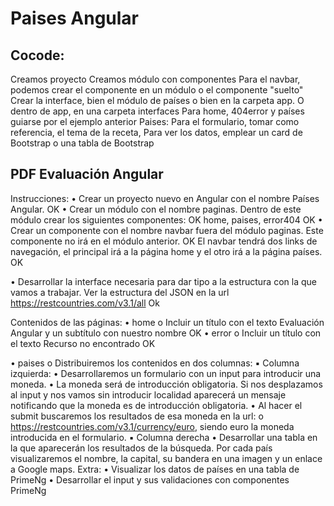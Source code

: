 # Paises Angular

## Cocode:
Creamos proyecto 
Creamos módulo con componentes
Para el navbar,  podemos crear el componente en un módulo o el componente "suelto"
Crear la interface, bien el módulo de países o bien en la carpeta app. O dentro de app, en una carpeta interfaces
Para home, 404error  y países guiarse por el ejemplo anterior
Paises:
Para el formulario, tomar como referencia, el tema de la receta, Para ver los datos, emplear un card de Bootstrap o una tabla de Bootstrap


## PDF Evaluación Angular
Instrucciones:
• Crear un proyecto nuevo en Angular con el nombre Países Angular. OK
• Crear un módulo con el nombre paginas. Dentro de este módulo crear los siguientes componentes: OK
home, paises, error404 OK
• Crear un componente con el nombre navbar fuera del módulo paginas. Este componente no irá en el módulo
anterior. OK
El navbar tendrá dos links de navegación, el principal irá a la página home y el otro irá a la página
países. OK

• Desarrollar la interface necesaria para dar tipo a la estructura con la que vamos a trabajar. Ver la estructura
del JSON en la url https://restcountries.com/v3.1/all Ok

Contenidos de las páginas:
• home
o Incluir un título con el texto Evaluación Angular y un subtítulo con nuestro nombre OK
• error
o Incluir un título con el texto Recurso no encontrado OK


• paises
o Distribuiremos los contenidos en dos columnas:
▪ Columna izquierda:
• Desarrollaremos un formulario con un input para introducir una moneda.
• La moneda será de introducción obligatoria. Si nos desplazamos al input y nos vamos
sin introducir localidad aparecerá un mensaje notificando que la moneda es de
introducción obligatoria.
• Al hacer el submit buscaremos los resultados de esa moneda en la url:
o https://restcountries.com/v3.1/currency/euro, siendo euro la moneda
introducida en el formulario.
▪ Columna derecha
• Desarrollar una tabla en la que aparecerán los resultados de la búsqueda. Por cada
país visualizaremos el nombre, la capital, su bandera en una imagen y un enlace a
Google maps.
Extra:
• Visualizar los datos de países en una tabla de PrimeNg
• Desarrollar el input y sus validaciones con componentes PrimeNg